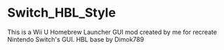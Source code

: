 # Switch_HBL_Style
This is a Wii U Homebrew Launcher GUI mod created by me for recreate Nintendo Switch's GUI. HBL base by Dimok789
